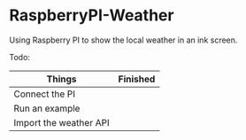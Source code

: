 # RaspberryPI-Weather
Using Raspberry PI to show the local weather in an ink screen.  

Todo:  

| Things  | Finished |
| ------------- | ------------- |
| Connect the PI  |   |
| Run an example  |  |
| Import the weather API |  |  
